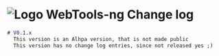 # ![Logo](https://github.com/WebTools-NG/WebTools-NG/blob/master/src/assets/WebTools-48x48.png) WebTools-ng Change log

```md
# V0.1.x
  This version is an Alhpa version, that is not made public
  This version has no change log entries, since not released yes ;)

```
